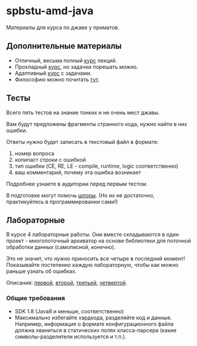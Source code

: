 # spbstu-amd-java

Материалы для курса по джаве у приматов.


## Дополнительные материалы

- Отличный, весьма полный [курс](https://compscicenter.ru/courses/java/nsk/2017-autumn/classes/3384/) лекций.
- Прохладный [курс](https://stepik.org/course/187/syllabus?auth=registration), но задачки порешать можно.
- Адаптивный [курс](https://stepik.org/course/2403/?auth=registration) с задачами.
- Философию можно почитать [тут]().


## Тесты

Всего пять тестов на знание тонких и не очень мест джавы. 

Вам будут предложены фрагменты странного кода, нужно найти в них ошибки.
 
Ответы нужно будет записать в текстовый файл в формате:
1. номер вопроса
2. копипаст строки с ошибкой
3. тип ошибки (CE, RE, LE - compile, runtime, logic соответственно)
4. ваш комментарий, почему эта ошибка возникает

Подробнее узнаете в аудитории перед первым тестом.

В подготовке могут помочь [шпоры](https://github.com/winter-yuki/spbstu-amd-java/blob/master/TRICKY.md). 
(Но их не достаточно, практикуйтесь в программировании сами!)


## Лабораторные

В курсе 4 лабораторные работы. Они вместе складываются в один проект - многопоточный архиватор на основе библиотеки для поточной обработки данных (самописной, конечно).

Это не значит, что нужно приносить все четыре в последний момент! Показывайте постепенно каждую лабораторную, чтобы как можно раньше узнать об ошибках.

Описания: 
[первой](https://github.com/winter-yuki/spbstu-amd-java/blob/master/LAB1.md), 
[второй](https://github.com/winter-yuki/spbstu-amd-java/blob/master/LAB2.md), 
[третьей](https://github.com/winter-yuki/spbstu-amd-java/blob/master/LAB3.md), 
[четвертой](https://github.com/winter-yuki/spbstu-amd-java/blob/master/LAB4.md).


### Общие требования

- SDK 1.8 (Java8 и меньше, соответственно)
- Максимально избегайте хардкода, разделяйте код и данные. 
Например, информация о формате конфигурационного файла должна хваниться в статических полях класса-парсера
(какие символы-разделители используется и т.п.).
